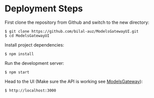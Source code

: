 # Deployment Steps

First clone the repository from Github and switch to the new directory:

    $ git clone https://github.com/bilal-auz/ModelsGatewayUI.git
    $ cd ModelsGatewayUI
    
Install project dependencies:

    $ npm install
    
Run the development server:

    $ npm start

Head to the UI (Make sure the API is working see [ModelsGateway](https://github.com/bilal-auz/ModelsGateway)):

    $ http://localhost:3000
